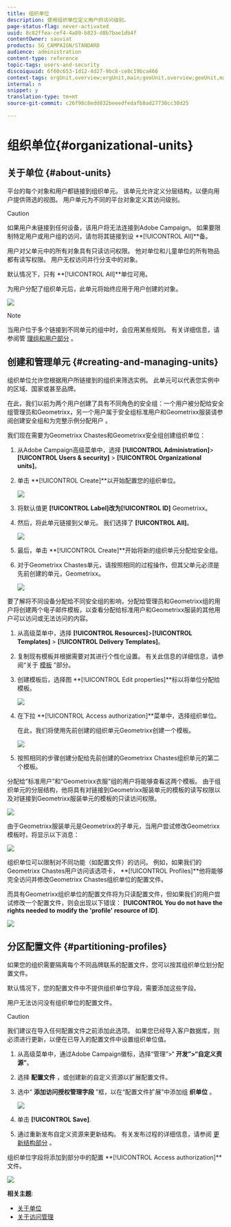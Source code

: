 ```yaml
---
title: 组织单位
description: 使用组织单位定义用户的访问级别。
page-status-flag: never-activated
uuid: 8c82ffea-cef4-4a89-b823-d8b7bae1db4f
contentOwner: sauviat
products: SG_CAMPAIGN/STANDARD
audience: administration
content-type: reference
topic-tags: users-and-security
discoiquuid: 6f60c653-1d12-4d27-9bc8-ce8c19bca466
context-tags: orgUnit,overview;orgUnit,main;geoUnit,overview;geoUnit,main
internal: n
snippet: y
translation-type: tm+mt
source-git-commit: c26f98c8edd832beeedfedafb8ad27730cc30d25

---
```



# 组织单位{#organizational-units}

## 关于单位 {#about-units}

平台的每个对象和用户都链接到组织单元。 该单元允许定义分层结构，以便向用户提供筛选的视图。 用户单元为不同的平台对象定义其访问级别。

>[!CAUTION]
>
>如果用户未链接到任何设备，该用户将无法连接到Adobe Campaign。 如果要限制特定用户或用户组的访问，请勿将其链接到设 **[!UICONTROL All]**备。

用户对父单元中的所有对象具有只读访问权限。 他对单位和儿童单位的所有物品都有读写权限。 用户无权访问并行分支中的对象。

默认情况下，只有 **[!UICONTROL All]**单位可用。

为用户分配了组织单元后，此单元将始终应用于用户创建的对象。

![](assets/user_management_2.png)

>[!NOTE]
>
>当用户位于多个链接到不同单元的组中时，会应用某些规则。 有关详细信息，请参阅管 [理组和用户部分](../../administration/using/managing-groups-and-users.md) 。

## 创建和管理单元 {#creating-and-managing-units}

组织单位允许您根据用户所链接到的组织来筛选实例。 此单元可以代表您实例中的区域、国家或甚至品牌。

在此，我们以前为两个用户创建了具有不同角色的安全组：一个用户被分配给安全组管理员和Geometrixx，另一个用户属于安全组标准用户和Geometrixx服装请参阅创建安全组和为完整示例分配用户 [](../../administration/using/managing-groups-and-users.md#creating-a-security-group-and-assigning-users) 。

我们现在需要为Geometrixx Chastes和Geometrixx安全组创建组织单位：

1. 从Adobe Campaign高级菜单中，选择 **[!UICONTROL Administration]**>**[!UICONTROL Users & security]** > **[!UICONTROL Organizational units]**。
1. 单击 **[!UICONTROL Create]**以开始配置您的组织单位。

   ![](assets/manage_units_1.png)

1. 将默认值更 **[!UICONTROL Label]**改为**[!UICONTROL ID]** Geometrixx。
1. 然后，将此单元链接到父单元。 我们选择了 **[!UICONTROL All]**。

   ![](assets/manage_units_2.png)

1. 最后，单击 **[!UICONTROL Create]**开始将新的组织单元分配给安全组。
1. 对于Geometrixx Chastes单元，请按照相同的过程操作，但其父单元必须是先前创建的单元，Geometrixx。

   ![](assets/manage_units_3.png)

要了解将不同设备分配给不同安全组的影响，分配给管理员和Geometrixx组的用户将创建两个电子邮件模板，以查看分配给标准用户和Geometrixx服装的其他用户可以访问或无法访问的内容。

1. 从高级菜单中，选择 **[!UICONTROL Resources]**>**[!UICONTROL Templates]** > **[!UICONTROL Delivery Templates]**。
1. 复制现有模板并根据需要对其进行个性化设置。 有关此信息的详细信息，请参阅“关于 [模板](../../start/using/marketing-activity-templates.md) ”部分。
1. 创建模板后，选择图 **[!UICONTROL Edit properties]**标以将单位分配给模板。

   ![](assets/manage_units_6.png)

1. 在下拉 **[!UICONTROL Access authorization]**菜单中，选择组织单位。

   在此，我们将使用先前创建的组织单元Geometrixx创建一个模板。

   ![](assets/manage_units_5.png)

1. 按照相同的步骤创建分配给先前创建的Geometrixx Chastes组织单元的第二个模板。

分配给“标准用户”和“Geometrixx衣服”组的用户将能够查看这两个模板。 由于组织单元的分层结构，他将具有对链接到Geometrixx服装单元的模板的读写权限以及对链接到Geometrixx服装单元的模板的只读访问权限。

![](assets/manage_units_7.png)

由于Geometrixx服装单元是Geometrixx的子单元，当用户尝试修改Geometrixx模板时，将显示以下消息：

![](assets/manage_units_8.png)

组织单位可以限制对不同功能（如配置文件）的访问。 例如，如果我们的Geometrixx Chastes用户访问该选项卡， **[!UICONTROL Profiles]**他将能够完全访问并修改Geometrixx Chastes组织单位的配置文件。

而具有Geometrixx组织单位的配置文件将为只读配置文件，但如果我们的用户尝试修改一个配置文件，则会出现以下错误： **[!UICONTROL You do not have the rights needed to modify the 'profile' resource of ID]**.

![](assets/manage_units_10.png)

## 分区配置文件 {#partitioning-profiles}

如果您的组织需要隔离每个不同品牌联系的配置文件，您可以按其组织单位划分配置文件。

默认情况下，您的配置文件中不提供组织单位字段，需要添加这些字段。

用户无法访问没有组织单位的配置文件。

>[!CAUTION]
>
>我们建议在导入任何配置文件之前添加此选项。 如果您已经导入客户数据库，则必须进行更新，以便在已导入的配置文件中设置组织单位值。

1. 从高级菜单中，通过Adobe Campaign徽标，选择“管理”>“ **开发”>“自定义资源”**。
1. 选择 **配置文件** ，或创建新的自定义资源以扩展配置文件。
1. 选中“ **添加访问授权管理字段** ”框，以在“配置文件扩展”中添加组 **织单位** 。

   ![](assets/user_management_9.png)

1. 单击 **[!UICONTROL Save]**.
1. 通过重新发布自定义资源来更新结构。 有关发布过程的详细信息，请参阅 [更新结构部分](../../developing/using/data-model-concepts.md) 。

组织单位字段将添加到部分中的配置 **[!UICONTROL Access authorization]**文件。

![](assets/user_management_10.png)

**相关主题**:

* [关于单位](../../administration/using/organizational-units.md#about-units)
* [关于访问管理](../../administration/using/about-access-management.md)

